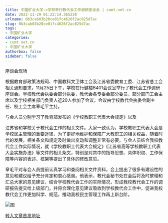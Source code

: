 ```yaml
---
title: 中国矿业大学->学校举行教代会工作调研座谈会 | cumt.net.cn
date: 2022-11-29 01:22:14.365238
urlname: 0b3cab03b20ce01fc4626f2ac825d7ac
slug: 0b3cab03b20ce01fc4626f2ac825d7ac
tags: 
- 中国矿业大学
categories:
- cumt.net.cn
- 中国矿业大学
authorbox: false
sidebar: false
---
```

座谈会现场  

根据教育部政策法规司、中国教科文卫体工会及江苏省委教育工委、江苏省总工会相关通知要求，11月25日下午，学校在行健楼B401会议室举行了教代会工作调研座谈会。学校教代会执委会部分执委，教代会各专委会部分委员，部分部门工会主席以及学校相关部门负责人近20人参加了会议。会议由学校教代会执委会副主任、校工会主席章毛平主持。

与会人员分别学习了教育部发布的《学校教职工代表大会规定》以及
<!--more-->
江苏省和学校关于教代会工作的相关文件。大家一致认为，学校教职工代表大会是学校民主管理的重要途径，为了更好地维护和保障广大教职工的相关权益，随着时代的发展，相关条文和规定及时做出变动和调整非常有必要。与会人员结合我校教代会工作实际情况，就《学校教职工代表大会规定》《江苏省高等学校教职工代表大会实施办法》等文件的相关条文，特别是对其中的指导思想、具体职权、工作保障等内容的表述、框架等提出了具体的修改意见。

章毛平对与会人员提前认真学习和查阅相关文件资料，会上提出了很多有建设性的意见和建议给予充分肯定和衷心感谢。他表示，教代会秘书处在会后将及时整理和汇总大家的意见建议，结合学校教代会工作的实际情况，形成我校教代会工作的调研报告提交给上级部门，并将合理化意见建议吸收到学校教代会工作中，促进我校教代会工作更加科学、规范，推动我校民主管理工作再上新台阶。

![图](http://xwzx.cumt.edu.cn/_upload/article/images/a9/5a/b23dd69e4d30af66c20bc874c664/ec566a93-c03c-4e83-a3de-1f0a786dd828.jpg)

[转入文章首发地址](http://xwzx.cumt.edu.cn/ba/9d/c523a637597/page.htm)
